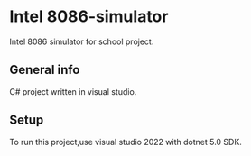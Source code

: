 # Intel 8086-simulator
Intel 8086 simulator for school project.

## General info
C# project written in visual studio.
	
## Setup
To run this project,use visual studio 2022 with dotnet 5.0 SDK.
